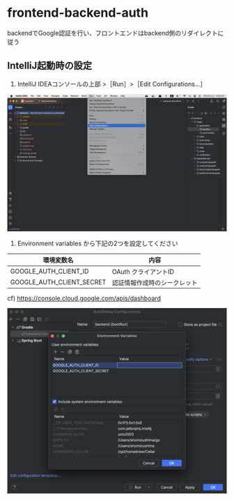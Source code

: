 # frontend-backend-auth
backendでGoogle認証を行い、フロントエンドはbackend側のリダイレクトに従う


## IntelliJ起動時の設定

1. IntelliJ IDEAコンソールの上部 >［Run］>［Edit Configurations…］

![IntelliJ](./doc/image/intellij.png)

1. Environment variables から下記の2つを設定してください

|環境変数名|内容|
|---|---|
|GOOGLE_AUTH_CLIENT_ID|OAuth クライアントID|
|GOOGLE_AUTH_CLIENT_SECRET|認証情報作成時のシークレット|

cf) https://console.cloud.google.com/apis/dashboard

![IntelliJ Environment variables](./doc/image/intellij-env.png)
